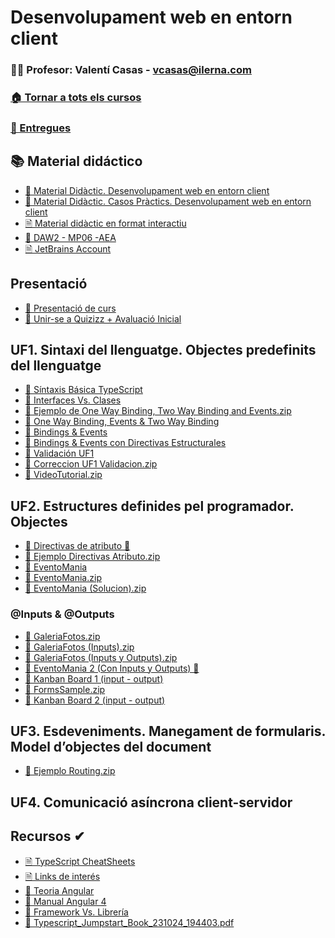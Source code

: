 # Desenvolupament web en entorn client
### 👨‍🏫 Profesor: Valentí Casas - vcasas@ilerna.com
### [🏠 Tornar a tots els cursos](https://github.com/aiuoki/DAW-2)
### [📁 Entregues](https://github.com/aiuoki/DAW-2/tree/Desenvolupament-web-en-entorn-client/Desenvolupament%20web%20en%20entorn%20client/Entregues)
## 📚 Material didáctico
- [📎 Material Didàctic. Desenvolupament web en entorn client](https://github.com/aiuoki/DAW-2/blob/Desenvolupament-web-en-entorn-client/Desenvolupament%20web%20en%20entorn%20client/M%C3%B3dulos/Material%20did%C3%A1ctico/Material%20Did%C3%A0ctic.%20Desenvolupament%20web%20en%20entorn%20client/DAW_M06_2112_QA03%20(libro%20curso%202223).pdf)
- [📎 Material Didàctic. Casos Pràctics. Desenvolupament web en entorn client](https://github.com/aiuoki/DAW-2/blob/Desenvolupament-web-en-entorn-client/Desenvolupament%20web%20en%20entorn%20client/M%C3%B3dulos/Material%20did%C3%A1ctico/Material%20Did%C3%A0ctic.%20Casos%20Pr%C3%A0ctics.%20Desenvolupament%20web%20en%20entorn%20client/DAW_M06_CP_2203_QA03.pdf)
- [🗎 Material didàctic en format interactiu](https://apicontent.ilernaonline.com/browse-book/80031e7d-3b39-4897-959e-5201f4341911/DAW_M06_2112_D/index.html)
- [📎 DAW2 - MP06 -AEA](https://github.com/aiuoki/DAW-2/blob/Desenvolupament-web-en-entorn-client/Desenvolupament%20web%20en%20entorn%20client/M%C3%B3dulos/Material%20did%C3%A1ctico/DAW2%20-%20MP06%20-AEA/DAW2%20-%20MP06%20-AEA.pdf)
- [🗎 JetBrains Account](https://github.com/aiuoki/DAW-2/blob/Desenvolupament-web-en-entorn-client/Desenvolupament%20web%20en%20entorn%20client/M%C3%B3dulos/Material%20did%C3%A1ctico/JetBrains%20Account.pdf)

## Presentació
- [📎 Presentació de curs](https://github.com/aiuoki/DAW-2/blob/Desenvolupament-web-en-entorn-client/Desenvolupament%20web%20en%20entorn%20client/M%C3%B3dulos/Presentaci%C3%B3/Presentaci%C3%B3%20de%20curs/Presentaci%C3%B3%20de%20DAW2%20-%20MP06.pptx)
- [🔗 Unir-se a Quizizz + Avaluació Inicial](https://quizizz.com/join?class=Z598650)

## UF1. Sintaxi del llenguatge. Objectes predefinits del llenguatge
 - [📝 Síntaxis Básica TypeScript](https://github.com/aiuoki/DAW-2/tree/Desenvolupament-web-en-entorn-client/Desenvolupament%20web%20en%20entorn%20client/M%C3%B3dulos/UF1.%20Sintaxi%20del%20llenguatge.%20Objectes%20predefinits%20del%20llenguatge/S%C3%ADntaxis%20B%C3%A1sica%20TypeScript)
 - [📝 Interfaces Vs. Clases](https://github.com/aiuoki/DAW-2/tree/Desenvolupament-web-en-entorn-client/Desenvolupament%20web%20en%20entorn%20client/M%C3%B3dulos/UF1.%20Sintaxi%20del%20llenguatge.%20Objectes%20predefinits%20del%20llenguatge/Interfaces%20Vs.%20Clases)
 - [📎 Ejemplo de One Way Binding, Two Way Binding and Events.zip](https://github.com/aiuoki/DAW-2/blob/Desenvolupament-web-en-entorn-client/Desenvolupament%20web%20en%20entorn%20client/M%C3%B3dulos/UF1.%20Sintaxi%20del%20llenguatge.%20Objectes%20predefinits%20del%20llenguatge/Ejemplo%20de%20One%20Way%20Binding%2C%20Two%20Way%20Binding%20and%20Events.zip)
 - [📝 One Way Binding, Events & Two Way Binding](https://github.com/aiuoki/DAW-2/tree/Desenvolupament-web-en-entorn-client/Desenvolupament%20web%20en%20entorn%20client/M%C3%B3dulos/UF1.%20Sintaxi%20del%20llenguatge.%20Objectes%20predefinits%20del%20llenguatge/One%20Way%20Binding%2C%20Events%20%26%20Two%20Way%20Binding)
 - [📝 Bindings & Events](https://github.com/aiuoki/DAW-2/tree/Desenvolupament-web-en-entorn-client/Desenvolupament%20web%20en%20entorn%20client/M%C3%B3dulos/UF1.%20Sintaxi%20del%20llenguatge.%20Objectes%20predefinits%20del%20llenguatge/Bindings%20%26%20Events)
 - [📝 Bindings & Events con Directivas Estructurales](https://github.com/aiuoki/DAW-2/tree/Desenvolupament-web-en-entorn-client/Desenvolupament%20web%20en%20entorn%20client/M%C3%B3dulos/UF1.%20Sintaxi%20del%20llenguatge.%20Objectes%20predefinits%20del%20llenguatge/Bindings%20%26%20Events%20con%20Directivas%20Estructurales)
 - [📝 Validación UF1](https://github.com/aiuoki/DAW-2/tree/Desenvolupament-web-en-entorn-client/Desenvolupament%20web%20en%20entorn%20client/M%C3%B3dulos/UF1.%20Sintaxi%20del%20llenguatge.%20Objectes%20predefinits%20del%20llenguatge/Validaci%C3%B3n%20UF1)
 - [📎 Correccion UF1 Validacion.zip](https://github.com/aiuoki/DAW-2/blob/Desenvolupament-web-en-entorn-client/Desenvolupament%20web%20en%20entorn%20client/M%C3%B3dulos/UF1.%20Sintaxi%20del%20llenguatge.%20Objectes%20predefinits%20del%20llenguatge/Correccion%20UF1%20Validacion.zip)
 - [📎 VideoTutorial.zip](https://github.com/aiuoki/DAW-2/blob/Desenvolupament-web-en-entorn-client/Desenvolupament%20web%20en%20entorn%20client/M%C3%B3dulos/UF1.%20Sintaxi%20del%20llenguatge.%20Objectes%20predefinits%20del%20llenguatge/VideoTutorial.zip)

## UF2. Estructures definides pel programador. Objectes
- [📝 Directivas de atributo 🪬](google.com)
- [📎 Ejemplo Directivas Atributo.zip](https://github.com/aiuoki/DAW-2/blob/Desenvolupament-web-en-entorn-client/Desenvolupament%20web%20en%20entorn%20client/M%C3%B3dulos/UF2.%20Estructures%20definides%20pel%20programador.%20Objectes/Ejemplo%20Directivas%20Atributo.zip)
- [📝 EventoMania](https://github.com/aiuoki/DAW-2/tree/Desenvolupament-web-en-entorn-client/Desenvolupament%20web%20en%20entorn%20client/M%C3%B3dulos/UF2.%20Estructures%20definides%20pel%20programador.%20Objectes/EventoMania)
- [📎 EventoMania.zip](https://github.com/aiuoki/DAW-2/blob/Desenvolupament-web-en-entorn-client/Desenvolupament%20web%20en%20entorn%20client/M%C3%B3dulos/UF2.%20Estructures%20definides%20pel%20programador.%20Objectes/EventoMania.zip)
- [📎 EventoMania (Solucion).zip](https://github.com/aiuoki/DAW-2/blob/Desenvolupament-web-en-entorn-client/Desenvolupament%20web%20en%20entorn%20client/M%C3%B3dulos/UF2.%20Estructures%20definides%20pel%20programador.%20Objectes/EventoMania%20(Solucion).zip)
### @Inputs & @Outputs
- [📎 GaleriaFotos.zip](https://github.com/aiuoki/DAW-2/blob/Desenvolupament-web-en-entorn-client/Desenvolupament%20web%20en%20entorn%20client/M%C3%B3dulos/UF2.%20Estructures%20definides%20pel%20programador.%20Objectes/GaleriaFotos.zip)
- [📎 GaleriaFotos (Inputs).zip](https://github.com/aiuoki/DAW-2/blob/Desenvolupament-web-en-entorn-client/Desenvolupament%20web%20en%20entorn%20client/M%C3%B3dulos/UF2.%20Estructures%20definides%20pel%20programador.%20Objectes/GaleriaFotos%20(Inputs).zip)
- [📎 GaleriaFotos (Inputs y Outputs).zip](https://github.com/aiuoki/DAW-2/blob/Desenvolupament-web-en-entorn-client/Desenvolupament%20web%20en%20entorn%20client/M%C3%B3dulos/UF2.%20Estructures%20definides%20pel%20programador.%20Objectes/GaleriaFotos%20(Outputs).zip)
- [📝 EventoMania 2 (Con Inputs y Outputs) 🧤](https://github.com/aiuoki/DAW-2/tree/Desenvolupament-web-en-entorn-client/Desenvolupament%20web%20en%20entorn%20client/M%C3%B3dulos/UF2.%20Estructures%20definides%20pel%20programador.%20Objectes/%20EventoMania%202%20(Con%20Inputs%20y%20Outputs))
- [📝 Kanban Board 1 (input - output)](https://github.com/aiuoki/DAW-2/tree/Desenvolupament-web-en-entorn-client/Desenvolupament%20web%20en%20entorn%20client/M%C3%B3dulos/UF2.%20Estructures%20definides%20pel%20programador.%20Objectes/Kanban%20Board%201%20(input%20-%20output))
- [📎 FormsSample.zip](https://github.com/aiuoki/DAW-2/blob/Desenvolupament-web-en-entorn-client/Desenvolupament%20web%20en%20entorn%20client/M%C3%B3dulos/UF2.%20Estructures%20definides%20pel%20programador.%20Objectes/FormsSample.zip)
- [📝 Kanban Board 2 (input - output)](https://github.com/aiuoki/DAW-2/tree/Desenvolupament-web-en-entorn-client/Desenvolupament%20web%20en%20entorn%20client/M%C3%B3dulos/UF2.%20Estructures%20definides%20pel%20programador.%20Objectes/Kanban%20Board%202%20(input%20-%20output))

## UF3. Esdeveniments. Manegament de formularis. Model d’objectes del document
- [📎 Ejemplo Routing.zip](https://github.com/aiuoki/DAW-2/blob/Desenvolupament-web-en-entorn-client/Desenvolupament%20web%20en%20entorn%20client/M%C3%B3dulos/UF3.%20Esdeveniments.%20Manegament%20de%20formularis.%20Model%20d%E2%80%99objectes%20del%20document/Ejemplo%20Routing.zip)

## UF4. Comunicació asíncrona client-servidor

## Recursos ✔
- [🗎 TypeScript CheatSheets](https://github.com/aiuoki/DAW-2/tree/Desenvolupament-web-en-entorn-client/Desenvolupament%20web%20en%20entorn%20client/M%C3%B3dulos/Recursos/TypeScript%20CheatSheets)
- [🗎 Links de interés](https://github.com/aiuoki/DAW-2/blob/Desenvolupament-web-en-entorn-client/Desenvolupament%20web%20en%20entorn%20client/M%C3%B3dulos/Recursos/Links%20de%20inter%C3%A9s.pdf)
- [📎 Teoria Angular](https://github.com/aiuoki/DAW-2/blob/Desenvolupament-web-en-entorn-client/Desenvolupament%20web%20en%20entorn%20client/M%C3%B3dulos/Recursos/Teoria%20Angular/Teoria%20Angular.pdf)
- [📎 Manual Angular 4](https://github.com/aiuoki/DAW-2/blob/Desenvolupament-web-en-entorn-client/Desenvolupament%20web%20en%20entorn%20client/M%C3%B3dulos/Recursos/Manual%20Angular%204/Angular%204%20desde%20Cero%20-%20Pedro%20Jim%C3%A9nez%20Castela.pdf)
- [📎 Framework Vs. Librería](https://github.com/aiuoki/DAW-2/blob/Desenvolupament-web-en-entorn-client/Desenvolupament%20web%20en%20entorn%20client/M%C3%B3dulos/Recursos/Framework%20Vs.%20Librer%C3%ADa/framework%20vs%20libreria-2.jpeg)
- [📎 Typescript_Jumpstart_Book_231024_194403.pdf](https://github.com/aiuoki/DAW-2/blob/Desenvolupament-web-en-entorn-client/Desenvolupament%20web%20en%20entorn%20client/M%C3%B3dulos/Recursos/Typescript_Jumpstart_Book_231024_194403.pdf/Typescript_Jumpstart_Book_231024_194403.pdf)
